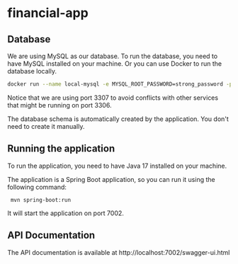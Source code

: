 # financial-app

## Database
We are using MySQL as our database. To run the database, you need to have MySQL installed on your machine. 
Or you can use Docker to run the database locally.

```bash
docker run --name local-mysql -e MYSQL_ROOT_PASSWORD=strong_password -p 3307:3306 -d mysql:8.4.0
```

Notice that we are using port 3307 to avoid conflicts with other services that might be running on port 3306.

The database schema is automatically created by the application. You don't need to create it manually.

## Running the application
To run the application, you need to have Java 17 installed on your machine.

The application is a Spring Boot application, so you can run it using the following command:

``` mvn spring-boot:run```

It will start the application on port 7002.

## API Documentation
The API documentation is available at http://localhost:7002/swagger-ui.html


